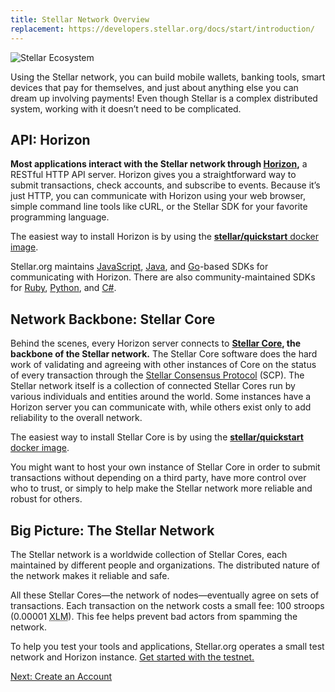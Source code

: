 ```yaml
---
title: Stellar Network Overview
replacement: https://developers.stellar.org/docs/start/introduction/
---
```

![Stellar Ecosystem](assets/developers.png)

Using the Stellar network, you can build mobile wallets, banking tools, smart devices that pay for themselves, and just about anything else you can dream up involving payments! Even though Stellar is a complex distributed system, working with it doesn’t need to be complicated.

## API: Horizon

**Most applications interact with the Stellar network through [Horizon](https://www.stellar.org/developers/horizon/reference/),** a RESTful HTTP API server. Horizon gives you a straightforward way to submit transactions, check accounts, and subscribe to events. Because it’s just HTTP, you can communicate with Horizon using your web browser, simple command line tools like cURL, or the Stellar SDK for your favorite programming language.

The easiest way to install Horizon is by using the [**stellar/quickstart** docker image](https://hub.docker.com/r/stellar/quickstart/).

Stellar.org maintains [JavaScript](https://github.com/stellar/js-stellar-sdk), [Java](https://github.com/stellar/java-stellar-sdk), and [Go](https://github.com/stellar/go/tree/master/clients/horizon)-based SDKs for communicating with Horizon. There are also community-maintained SDKs for [Ruby](https://github.com/astroband/ruby-stellar-sdk), [Python](https://github.com/StellarCN/py-stellar-base), and [C#](https://github.com/elucidsoft/dotnet-stellar-sdk).

## Network Backbone: Stellar Core

Behind the scenes, every Horizon server connects to **[Stellar Core](https://www.stellar.org/developers/stellar-core/software/admin.html), the backbone of the Stellar network.** The Stellar Core software does the hard work of validating and agreeing with other instances of Core on the status of every transaction through the [Stellar Consensus Protocol](../concepts/scp.md) (SCP). The Stellar network itself is a collection of connected Stellar Cores run by various individuals and entities around the world. Some instances have a Horizon server you can communicate with, while others exist only to add reliability to the overall network.

The easiest way to install Stellar Core is by using the [**stellar/quickstart** docker image](https://hub.docker.com/r/stellar/quickstart/).

You might want to host your own instance of Stellar Core in order to submit transactions without depending on a third party, have more control over who to trust, or simply to help make the Stellar network more reliable and robust for others.

## Big Picture: The Stellar Network

The Stellar network is a worldwide collection of Stellar Cores, each maintained by different people and organizations. The distributed nature of the network makes it reliable and safe.

All these Stellar Cores—the network of nodes—eventually agree on sets of transactions. Each transaction on the network costs a small fee: 100 stroops (0.00001 <abbr title="Lumens">XLM</abbr>). This fee helps prevent bad actors from spamming the network. 

To help you test your tools and applications, Stellar.org operates a small test network and Horizon instance. [Get started with the testnet.](../concepts/test-net.md)
 
<div class="sequence-navigation">
  <a class="button button--next" href="create-account.html">Next: Create an Account</a>
</div>
